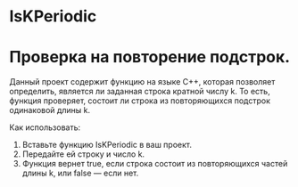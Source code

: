 # IsKPeriodic 
# Проверка на повторение подстрок.

Данный проект содержит функцию на языке C++, которая позволяет определить, является ли заданная строка кратной числу k. То есть, функция проверяет, состоит ли строка из повторяющихся подстрок одинаковой длины k.

Как использовать:
1. Вставьте функцию IsKPeriodic в ваш проект.
2. Передайте ей строку и число k.
3. Функция вернет true, если строка состоит из повторяющихся частей длины k, или false — если нет.
